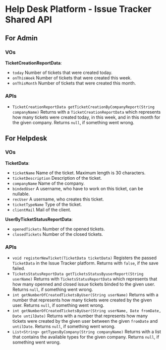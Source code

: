 # Help Desk Platform - Issue Tracker Shared API

## For Admin

### VOs

**TicketCreationReportData**:

- `today` Number of tickets that were created today.
- `onThisWeek` Number of tickets that were created this week.
- `onThisMonth` Number of tickets that were created this month.

### APIs

- `TicketCreationReportData getTicketCreationByCompanyReport(String companyName)` Returns with a `TicketCreationReportData` which represents how many tickets were created today, in this week, and in this month for the given company. Returns `null`, if something went wrong.

## For Helpdesk

### VOs

**TicketData**:

- `ticketName` Name of the ticket. Maximum length is 30 characters.
- `ticketDescription` Description of the ticket.
- `companyName` Name of the company.
- `bindedUser` A username, who have to work on this ticket, can be nullable.
- `recUser` A username, who creates this ticket.
- `ticketTypeName` Type of the ticket.
- `clientMail` Mail of the client.

**UserByTicketStatusReportData**:

- `openedTickets` Number of the opened tickets.
- `closedTickets` Number of the closed tickets.

### APIs

- `void registerNewTicket(TicketData ticketData)` Registers the passed `TicketData` in the Issue Tracker platform. Returns with `false`, if the save failed.
- `TicketsStatusReportData getTicketsStatusByuserReport(String userName)` Returns with `TicketsStatusReportData` which represents that how many openned and closed issue tickets binded to the given user. Returns `null`, if something went wrong.
- `int getNumberOfCreatedTicketsByUser(String userName)` Returns with a number that represents how many tickets were created by the given user. Returns `null`, if something went wrong.
- `int getNumberOfCreatedTicketsByUser(String userName, Date fromDate, Date untilDate)` Returns with a number that represents how many tickets were created by the given user between the given `fromDate` and `untilDate`. Returns `null`, if something went wrong.
- `List<String> getTypesByCompany(String companyName)` Returns with a list that contains the available types for the given company. Returns `null`, if something went wrong.

